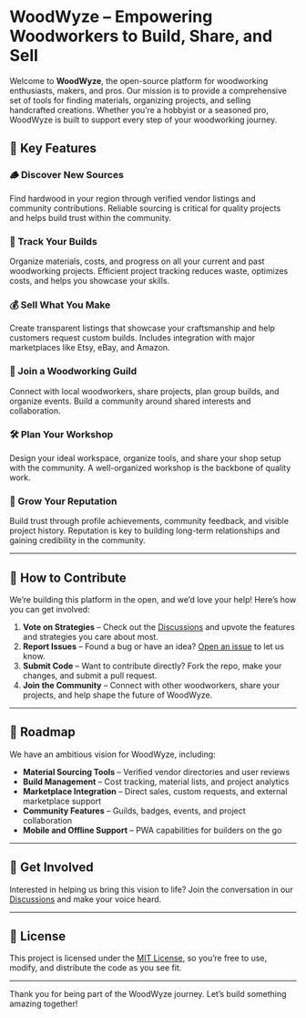 # WoodWyze – Empowering Woodworkers to Build, Share, and Sell  

Welcome to **WoodWyze**, the open-source platform for woodworking enthusiasts, makers, and pros. Our mission is to provide a comprehensive set of tools for finding materials, organizing projects, and selling handcrafted creations. Whether you’re a hobbyist or a seasoned pro, WoodWyze is built to support every step of your woodworking journey.  

## 🌟 Key Features  

### 🪵 Discover New Sources  
Find hardwood in your region through verified vendor listings and community contributions. Reliable sourcing is critical for quality projects and helps build trust within the community.  

### 📝 Track Your Builds  
Organize materials, costs, and progress on all your current and past woodworking projects. Efficient project tracking reduces waste, optimizes costs, and helps you showcase your skills.  

### 💰 Sell What You Make  
Create transparent listings that showcase your craftsmanship and help customers request custom builds. Includes integration with major marketplaces like Etsy, eBay, and Amazon.  

### 🤝 Join a Woodworking Guild  
Connect with local woodworkers, share projects, plan group builds, and organize events. Build a community around shared interests and collaboration.  

### 🛠️ Plan Your Workshop  
Design your ideal workspace, organize tools, and share your shop setup with the community. A well-organized workshop is the backbone of quality work.  

### 🌱 Grow Your Reputation  
Build trust through profile achievements, community feedback, and visible project history. Reputation is key to building long-term relationships and gaining credibility in the community.  

---

## 📢 How to Contribute  

We’re building this platform in the open, and we’d love your help! Here’s how you can get involved:  

1. **Vote on Strategies** – Check out the [Discussions](https://github.com/hellathis/discussions) and upvote the features and strategies you care about most.  
2. **Report Issues** – Found a bug or have an idea? [Open an issue](https://github.com/hellathis/woodwyze/issues) to let us know.  
3. **Submit Code** – Want to contribute directly? Fork the repo, make your changes, and submit a pull request.  
4. **Join the Community** – Connect with other woodworkers, share your projects, and help shape the future of WoodWyze.  

---

## 🚀 Roadmap  

We have an ambitious vision for WoodWyze, including:  

- **Material Sourcing Tools** – Verified vendor directories and user reviews  
- **Build Management** – Cost tracking, material lists, and project analytics  
- **Marketplace Integration** – Direct sales, custom requests, and external marketplace support  
- **Community Features** – Guilds, badges, events, and project collaboration  
- **Mobile and Offline Support** – PWA capabilities for builders on the go  

---

## 🙌 Get Involved  

Interested in helping us bring this vision to life? Join the conversation in our [Discussions](https://github.com/hellathis/discussions) and make your voice heard.  

---

## 📄 License  

This project is licensed under the [MIT License](LICENSE), so you’re free to use, modify, and distribute the code as you see fit.  

---

Thank you for being part of the WoodWyze journey. Let’s build something amazing together!  
